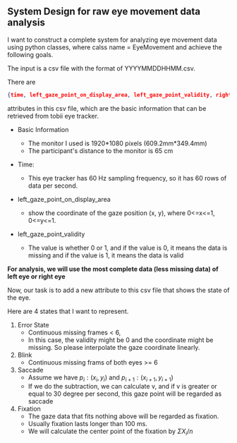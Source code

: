 ## System Design for raw eye movement data analysis

I want to construct a complete system for analyzing eye movement data using python classes, where calss name = EyeMovement and achieve the following goals.

The input is a csv file with the format of YYYYMMDDHHMM.csv.

There are 

```json
{time, left_gaze_point_on_display_area, left_gaze_point_validity, right_gaze_point_on_display_area, right_gaze_point_validity, left_pupil_diameter, left_pupil_validity, right_pupil_diameter, right_pupil_validity}
```

attributes in this csv file, which are the basic information that can be retrieved from tobii eye tracker.

- Basic Information
  - The monitor I used is 1920*1080 pixels (609.2mm\*349.4mm) 
  - The participant's distance to the monitor is 65 cm

- Time:
  - This eye tracker has 60 Hz sampling frequency, so it has 60 rows of data per second.
- left_gaze_point_on_display_area
  - show the coordinate of the gaze position (x, y), where 0<=x<=1, 0<=y<=1.
- left_gaze_point_validity
  - The value is whether 0 or 1, and if the value is 0, it means the data is missing and if the value is 1, it means the data is valid

**For analysis, we will use the most complete data (less missing data) of left eye or right eye**



Now, our task is to add a new attribute to this csv file that shows the state of the eye.

Here are 4 states that I want to represent.

1. Error State
   - Continuous missing frames < 6,
   - In this case, the validity might be 0 and the coordinate might be missing. So please interpolate the gaze coordinate linearly. 
2. Blink
   - Continuous missing frams of both eyes >= 6
3. Saccade
   - Assume we have $p_i:(x_i, y_i)$ and $p_{i+1}:(x_{i+1}, y_{i+1})$
   - If we do the subtraction, we can calculate v, and if v is greater or equal to 30 degree per second, this gaze point will be regarded as saccade
4. Fixation
   - The gaze data that fits nothing above will be regarded as fixation.
   - Usually fixation lasts longer than 100 ms.
   - We will calculate the center point of the fixation by $\Sigma {X_i/n}$

